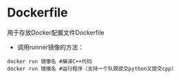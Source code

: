 # Dockerfile

用于存放Docker配置文件Dockerfile

- 调用runner镜像的方法：
```shell
docker run 镜像名 #编译C++代码
docker run 镜像名 #运行程序（支持一个队既提交python又提交cpp）
```
